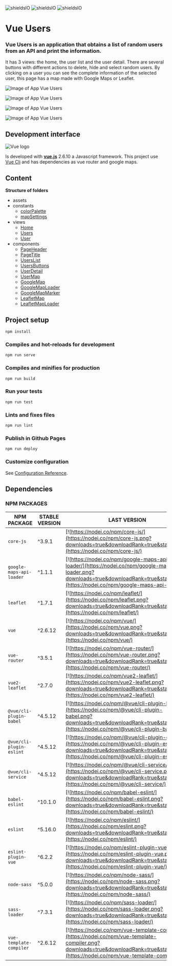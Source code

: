 ![shieldsIO](https://img.shields.io/github/issues/beatrizsmerino/vue-users)
![shieldsIO](https://img.shields.io/github/forks/beatrizsmerino/vue-users)
![shieldsIO](https://img.shields.io/github/stars/beatrizsmerino/vue-users)

# Vue Users

### Vue Users is an application that obtains a list of random users from an API and print the information.

It has 3 views: the home, the user list and the user detail. There are several buttons with different actions to delete, hide and select random users. By clicking on a user you can see the complete information of the selected user, this page has a map made with Google Maps or Leaflet.


![Image of App Vue Users](https://github.com/beatrizsmerino/vue-users/blob/master/README/images/vue-users-1.png)

![Image of App Vue Users](https://github.com/beatrizsmerino/vue-users/blob/master/README/images/vue-users-2.png)

![Image of App Vue Users](https://github.com/beatrizsmerino/vue-users/blob/master/README/images/vue-users-3.png)

![Image of App Vue Users](https://github.com/beatrizsmerino/vue-users/blob/master/README/images/vue-users-4.png)

## Development interface

![Vue logo](https://github.com/beatrizsmerino/vue-users/blob/master/README/images/vue-js-2.jpg)

Is developed with **[vue.js](https://vuejs.org/)** 2.6.10 a Javascript framework. This project use [Vue Cli](https://cli.vuejs.org/) and has dependencies as vue router and google maps.

## Content

**Structure of folders**

-   assets
-   constants
    -   [colorPalette](https://github.com/beatrizsmerino/vue-users/blob/master/src/constants/colorPalette.js)
    -   [mapSettings](https://github.com/beatrizsmerino/vue-users/blob/master/src/constants/mapSettings.js)
-   views
    -   [Home](https://github.com/beatrizsmerino/vue-users/blob/master/src/views/Home.vue)
    -   [Users](https://github.com/beatrizsmerino/vue-users/blob/master/src/views/Users.vue)
    -   [User](https://github.com/beatrizsmerino/vue-users/blob/master/src/views/User.vue)
-   components
    -   [PageHeader](https://github.com/beatrizsmerino/vue-users/blob/master/src/components/PageHeader.vue)
    -   [PageTitle](https://github.com/beatrizsmerino/vue-users/blob/master/src/components/PageTitle.vue)
    -   [UsersList](https://github.com/beatrizsmerino/vue-users/blob/master/src/components/UsersList.vue)
    -   [UsersButtons](https://github.com/beatrizsmerino/vue-users/blob/master/src/components/UsersButtons.vue)
    -   [UserDetail](https://github.com/beatrizsmerino/vue-users/blob/master/src/components/UserDetail.vue)
    -   [UserMap](https://github.com/beatrizsmerino/vue-users/blob/master/src/components/UserMap.vue)
    -   [GoogleMap](https://github.com/beatrizsmerino/vue-users/blob/master/src/components/GoogleMap.vue)
    -   [GoogleMapLoader](https://github.com/beatrizsmerino/vue-users/blob/master/src/components/GoogleMapLoader.vue)
    -   [GoogleMapMarker](https://github.com/beatrizsmerino/vue-users/blob/master/src/components/GoogleMapMarker.vue)
    -   [LeafletMap](https://github.com/beatrizsmerino/vue-users/blob/master/src/components/LeafletMap.vue)
    -   [LeafletMapLoader](https://github.com/beatrizsmerino/vue-users/blob/master/src/components/LeafletMapLoader.vue)

## Project setup

```
npm install
```

### Compiles and hot-reloads for development

```
npm run serve
```

### Compiles and minifies for production

```
npm run build
```

### Run your tests

```
npm run test
```

### Lints and fixes files

```
npm run lint
```

### Publish in Github Pages

```
npm run deploy
```

### Customize configuration

See [Configuration Reference](https://cli.vuejs.org/config/).

## Dependencies

### NPM PACKAGES

| NPM PACKAGE              | STABLE VERSION | LAST VERSION                                                                                                                                                                                 |
| ------------------------ | -------------- | -------------------------------------------------------------------------------------------------------------------------------------------------------------------------------------------- |
| `core-js`                | ^3.9.1         | [![https://nodei.co/npm/core-js/](https://nodei.co/npm/core-js.png?downloads=true&downloadRank=true&stars=true)](https://nodei.co/npm/core-js/)                                              |
| `google-maps-api-loader` | ^1.1.1         | [![https://nodei.co/npm/google-maps-api-loader/](https://nodei.co/npm/google-maps-api-loader.png?downloads=true&downloadRank=true&stars=true)](https://nodei.co/npm/google-maps-api-loader/) |
| `leaflet`                | ^1.7.1         | [![https://nodei.co/npm/leaflet/](https://nodei.co/npm/leaflet.png?downloads=true&downloadRank=true&stars=true)](https://nodei.co/npm/leaflet/)                                              |
| `vue`                    | ^2.6.12        | [![https://nodei.co/npm/vue/](https://nodei.co/npm/vue.png?downloads=true&downloadRank=true&stars=true)](https://nodei.co/npm/vue/)                                                          |
| `vue-router`             | ^3.5.1         | [![https://nodei.co/npm/vue-router/](https://nodei.co/npm/vue-router.png?downloads=true&downloadRank=true&stars=true)](https://nodei.co/npm/vue-router/)                                     |
| `vue2-leaflet`           | ^2.7.0         | [![https://nodei.co/npm/vue2-leaflet/](https://nodei.co/npm/vue2-leaflet.png?downloads=true&downloadRank=true&stars=true)](https://nodei.co/npm/vue2-leaflet/)                               |
| `@vue/cli-plugin-babel`  | ^4.5.12        | [![https://nodei.co/npm/@vue/cli-plugin-babel/](https://nodei.co/npm/@vue/cli-plugin-babel.png?downloads=true&downloadRank=true&stars=true)](https://nodei.co/npm/@vue/cli-plugin-babel/)    |
| `@vue/cli-plugin-eslint` | ^4.5.12        | [![https://nodei.co/npm/@vue/cli-plugin-eslint/](https://nodei.co/npm/@vue/cli-plugin-eslint.png?downloads=true&downloadRank=true&stars=true)](https://nodei.co/npm/@vue/cli-plugin-eslint/) |
| `@vue/cli-service`       | ^4.5.12        | [![https://nodei.co/npm/@vue/cli-service/](https://nodei.co/npm/@vue/cli-service.png?downloads=true&downloadRank=true&stars=true)](https://nodei.co/npm/@vue/cli-service/)                   |
| `babel-eslint`           | ^10.1.0        | [![https://nodei.co/npm/babel-eslint/](https://nodei.co/npm/babel-eslint.png?downloads=true&downloadRank=true&stars=true)](https://nodei.co/npm/babel-eslint/)                               |
| `eslint`                 | ^5.16.0        | [![https://nodei.co/npm/eslint/](https://nodei.co/npm/eslint.png?downloads=true&downloadRank=true&stars=true)](https://nodei.co/npm/eslint/)                                                 |
| `eslint-plugin-vue`      | ^6.2.2         | [![https://nodei.co/npm/eslint-plugin-vue/](https://nodei.co/npm/eslint-plugin-vue.png?downloads=true&downloadRank=true&stars=true)](https://nodei.co/npm/eslint-plugin-vue/)                |
| `node-sass`              | ^5.0.0         | [![https://nodei.co/npm/node-sass/](https://nodei.co/npm/node-sass.png?downloads=true&downloadRank=true&stars=true)](https://nodei.co/npm/node-sass/)                                        |
| `sass-loader`            | ^7.3.1         | [![https://nodei.co/npm/sass-loader/](https://nodei.co/npm/sass-loader.png?downloads=true&downloadRank=true&stars=true)](https://nodei.co/npm/sass-loader/)                                  |
| `vue-template-compiler`  | ^2.6.12        | [![https://nodei.co/npm/vue-template-compiler/](https://nodei.co/npm/vue-template-compiler.png?downloads=true&downloadRank=true&stars=true)](https://nodei.co/npm/vue-template-compiler/)    |
